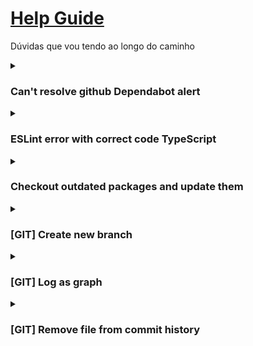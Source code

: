 # [Help Guide](https://salescamila.github.io/help-guide/) 

Dúvidas que vou tendo ao longo do caminho

<details>
  <summary><h3>Can't resolve github Dependabot alert</h3></summary>
  
  **Erro:** Dependabot cannot create a pull request as one or more other dependencies require a version that is incompatible with this update.

  **Solution:** Manually update all the dependencies using npm or yarn <br/>
  
  ```bash
  npm audit fix
  yarn upgrade --latest
  ```
</details>

<details>
  <summary><h3>ESLint error with correct code TypeScript</h3></summary>
  
  **Erro:** You correct the code, but the eslint still indicates an erro on your code

  **Solution:** (Microsoft solution) Restart the typescript server
  Ctrl + Shift + P
  > TypeScript: Restart TS Server
</details>
<details>
  <summary><h3>Checkout outdated packages and update them</h3></summary>
  
  ```bash
  yarn outdated
  yarn upgrade-interactive --latest
  ```
</details>

<details>
  <summary><h3>[GIT] Create new branch</h3></summary>
  
  ```bash
  git checkout -b new-branch origin/new-branch
  ```
</details>

<details>
  <summary><h3>[GIT] Log as graph</h3></summary>
  
  ```bash
  git log --graph --oneline --all
    or
  gitk --all
  ```
</details>

<details>
  <summary><h3>[GIT] Remove file from commit history</h3></summary>
  
  ```bash
  git filter-repo --path [file] --invert-paths
  git push --force
  ```
</details>
